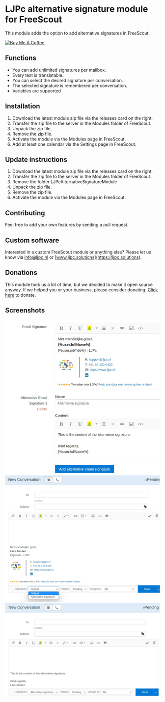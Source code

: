 # LJPc alternative signature module for FreeScout

This module adds the option to add alternative signatures in FreeScout.

<a href="https://www.buymeacoffee.com/Lars-" target="_blank"><img src="https://cdn.buymeacoffee.com/buttons/v2/default-orange.png" alt="Buy Me A Coffee" height="60" style="height: 60px !important;width: 217px !important;" ></a>

## Functions

- You can add unlimited signatures per mailbox.
- Every text is translatable.
- You can select the desired signature per conversation.
- The selected signature is remembered per conversation.
- Variables are supported

## Installation

1. Download the latest module zip file via the releases card on the right.
2. Transfer the zip file to the server in the Modules folder of FreeScout.
3. Unpack the zip file.
4. Remove the zip file.
5. Activate the module via the Modules page in FreeScout.
6. Add at least one calendar via the Settings page in FreeScout.

## Update instructions

1. Download the latest module zip file via the releases card on the right.
2. Transfer the zip file to the server in the Modules folder of FreeScout.
3. Remove the folder LJPcAlternativeSignatureModule
4. Unpack the zip file.
5. Remove the zip file.
6. Activate the module via the Modules page in FreeScout.

## Contributing

Feel free to add your own features by sending a pull request.

## Custom software

Interested in a custom FreeScout module or anything else? Please let us know
via [info@ljpc.nl](mailto:info@ljpc.nl?subject=Calendar%20module) or [www.ljpc.solutions](https://ljpc.solutions).

## Donations

This module took us a lot of time, but we decided to make it open source anyway. If we helped you or your business,
please consider donating.
[Click here](https://www.buymeacoffee.com/Lars-) to donate.

## Screenshots

![Setup the alternative signatures](repo/screenshot-1.jpg)
![Select the desired signature when composing a new message](repo/screenshot-2.jpg)
![Result](repo/screenshot-3.jpg)
